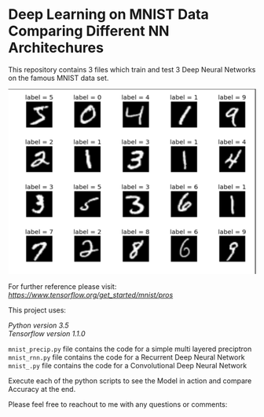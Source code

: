 # Deep Learning on MNIST Data  Comparing Different NN Architechures
This repository contains 3 files which train and test 3 Deep Neural Networks on the famous MNIST data set.

![Data Set from TensorFlows library](mnist_data.png)

For further reference please visit:
_https://www.tensorflow.org/get_started/mnist/pros_ 

This project uses:

*Python version 3.5*    
*Tensorflow version 1.1.0*  
 


`mnist_precip.py` file contains the code for a simple multi layered preciptron    
`mnist_rnn.py` file contains the code for a Recurrent Deep Neural Network  
`mnist_.py` file contains the code for a Convolutional Deep Neural Network 


Execute each of the python scripts to see the Model in action and compare Accuracy at the end. 


Please feel free to reachout to me with any questions or comments:

